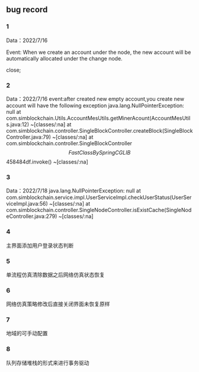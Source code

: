 ## bug record
### 1
Data：2022/7/16

Event: When we create an account under the node, the new account will be automatically allocated under the change node.

close;

### 2 
Data：2022/7/16
event:after created new empty account,you create new account will have the  following exception
    java.lang.NullPointerException: null
	at com.simblockchain.Utils.AccountMesUtils.getMinerAcount(AccountMesUtils.java:12) ~[classes/:na]
	at com.simblockchain.controller.SingleBlockController.createBlock(SingleBlockController.java:79) ~[classes/:na]
	at com.simblockchain.controller.SingleBlockController$$FastClassBySpringCGLIB$$458484df.invoke(<generated>) ~[classes/:na]

### 3
Data：2022/7/18
java.lang.NullPointerException: null
	at com.simblockchain.service.impl.UserServiceImpl.checkUserStatus(UserServiceImpl.java:56) ~[classes/:na]
	at com.simblockchain.controller.SingleNodeController.isExistCache(SingleNodeController.java:279) ~[classes/:na]


### 4
主界面添加用户登录状态判断


### 5
单流程仿真清除数据之后网络仿真状态恢复


### 6
网络仿真策略修改后直接关闭界面未恢复原样


### 7 
地域的可手动配置


### 8
队列存储堆栈的形式来进行事务驱动
